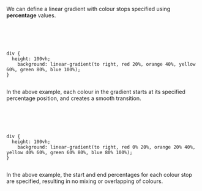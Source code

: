 We can define a linear gradient with colour stops
specified using **percentage** values.

<codeblock language="css" type="lesson">
<code>
<panel language="html">
<div></div>
</panel>
<panel language="css">
div {
  height: 100vh;
	background: linear-gradient(to right, red 20%, orange 40%, yellow 60%, green 80%, blue 100%);
}
</panel>
</code>
</codeblock>

In the above example, each colour in the gradient starts at
its specified percentage position, and creates a smooth transition.

<codeblock language="css" type="lesson">
<code>
<panel language="html">
<div></div>
</panel>
<panel language="css">
div {
  height: 100vh;
	background: linear-gradient(to right, red 0% 20%, orange 20% 40%, yellow 40% 60%, green 60% 80%, blue 80% 100%);
}
</panel>
</code>
</codeblock>

In the above example, the start and end percentages
for each colour stop are specified, resulting in
no mixing or overlapping of colours.
